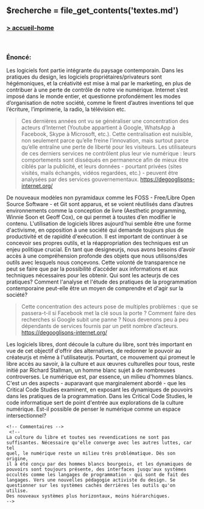 ## &#36;recherche &#61; file&#95;get&#95;contents&#40;&#39;textes.md&#39;&#41;

### <div id="accueil"><a href="../index.php">\> accueil-home</a></div>

<br>

### Énoncé:

<!-- Internet s’est imposé dans le monde entier, et questionne profondément les modes d’organisation de notre société, comme le firent d’autres inventions tel que l’écriture, l’imprimerie, la radio, la télévision etc. De nouveaux modèles non pyramidaux comme les FOSS et Git sont apparus, et se voient réutilisés dans d’autres environnements comme la conception de livre (Aesthetic programming, Winnie Soon et Geoff Cox), ce qui permet à toustes d’en modifier le contenu.

Même si le logiciel libre et la culture du libre est assez présente dans des contextes de créations graphiques/design, les logiciels propriétaires comme Adobe et autres sont toujours hégémoniques, et cela également sur le web, qui est devenu un web d’application(Boris Beaude, Planète Terre). Les logiciels hégémoniques ne sont ni suffisants, ni recommandables.

Nous n’avons pas/plus le contrôle sur nos outils de création.
En tant que designeur<span>j</span>s, nous avons besoins d’avoir accès à la compréhension technique des objets que nous utilisons/des outils avec lesquels nous les conçevons. Cette volonté de transparence ne peut se faire que par la possibilité d’accéder aux informations et aux techniques nécessaires pour les obtenirs. Qui sont les acteur<span>j</span>s de ces pratiques? Comment l'analyse et l'étude des pratiques de la programmations contemporaines peut-elle être un moyen de comprendre et d'agir sur la société?
Il est important de continuer à se concevoir ses propres outils, et la réappropriation des techniques est un enjeu politique crucial.

Et pour cela, la culture du libre et toutes ses revendications ne sont pas suffisantes. Il m'apparaît comme  nécessaire qu'elle converge avec les autres luttes, car tel quel, le numérique reste un milieu très problématique. Dès son origine, il à été conçu par des hommes blancs bourgeois, et les dynamiques de pouvoirs sont toujours présente, des interfaces jusqu'aux systèmes occultés comme les langages de programmation - qui sont de fait des langages.
 -->

Les logiciels font partie intégrante du paysage contemporain. Dans les pratiques du design, les logiciels propriétaires/privateurs sont hégémoniques, et la créativité est mise à mal par le marketing, en plus de contribuer à une perte de contrôle de notre vie numérique. Internet s’est imposé dans le monde entier, et questionne profondément les modes d’organisation de notre société, comme le firent d’autres inventions tel que l’écriture, l’imprimerie, la radio, la télévision etc.

>Ces dernières années ont vu se généraliser une concentration des acteurs d’Internet (Youtube appartient à Google, WhatsApp à Facebook, Skype à Microsoft, etc.). Cette centralisation est nuisible, non seulement parce qu’elle freine l’innovation, mais surtout parce qu’elle entraîne une perte de liberté pour les visiteurs. Les utilisateurs de ces derniers services ne contrôlent plus leur vie numérique : leurs comportements sont disséqués en permanence afin de mieux être ciblés par la publicité, et leurs données - pourtant privées (sites visités, mails échangés, vidéos regardées, etc.) - peuvent être analysées par des services gouvernementaux.
https://degooglisons-internet.org/

De nouveaux modèles non pyramidaux comme les FOSS - Free/Libre Open Source Software - et Git sont apparus, et se voient réutilisés dans d’autres environnements comme la conception de livre (Aesthetic programming, Winnie Soon et Geoff Cox), ce qui permet à toustes d’en modifier le contenu.
L'utilisation de logiciels libres aujourd'hui semble être une forme d'activisme, en opposition à une société qui demande toujours plus de productivité et de rapidité d'exécution. 
Il est important de continuer à se concevoir ses propres outils, et la réappropriation des techniques est un enjeu politique crucial. En tant que designeur<span>j</span>s, nous avons besoins d’avoir accès à une compréhension profonde des objets que nous utilisons/des outils avec lesquels nous conçevons. Cette volonté de transparence ne peut se faire que par la possibilité d’accéder aux informations et aux techniques nécessaires pour les obtenir. Qui sont les acteur<span>j</span>s de ces pratiques? Comment l'analyse et l'étude des pratiques de la programmation contemporaine peut-elle être un moyen de comprendre et d'agir sur la société?

>Cette concentration des acteurs pose de multiples problèmes : que se passera-t-il si Facebook met la clé sous la porte ? Comment faire des recherches si Google subit une panne ? Nous devenons peu à peu dépendants de services fournis par un petit nombre d’acteurs. https://degooglisons-internet.org/

Les logiciels libres, dont découle la culture du libre, sont très important en vue de cet objectif d'offrir des alternatives, de redonner le pouvoir au créateur<span>j</span>s et même à l'utilisateur<span>j</span>s.
Pourtant, ce mouvement qui promeut le libre accès au savoir, à la culture et aux œuvres culturelles pour tous, reste initié par Richard Stallman, un homme blanc sujet à de nombreuses controverses. Le numérique est, par essence, un milieu d'hommes blancs. C'est un des aspects - auparavant que marginalement abordé - que les Critical Code Studies examinent, en exposant les dynamiques de pouvoirs dans les pratiques de la programmation. Dans les Critical Code Studies, le code informatique sert de point d'entrée aux explorations de la culture numérique. 
Est-il possible de penser le numérique comme un espace intersectionnel?


<code class="commentaires">&lt;!-- 
	Commentaires
 --&gt; <br>
	&lt;!-- 
La culture du libre et toutes ses revendications ne sont pas suffisantes. Nécessaire qu'elle converge avec les autres luttes, car tel quel, le numérique reste un milieu très problématique. Dès son origine, il à été conçu par des hommes blancs bourgeois, et les dynamiques de pouvoirs sont toujours présente, des interfaces jusqu'aux systèmes occultés comme les langages de programmation - qui sont de fait des langages.
Vers une nouvelles pédagogie activiste du design. Se questionner sur les systèmes cachés derrières les outils qu'on utilise. 
Des nouveaux systèmes plus horizontaux, moins hiérarchiques.
 --&gt;</code>


<!-- Retour au code de DOL ->
1. La programmation est au fondement de toute production par ordinateur, qu'elle soit artistique ou non-cf Norbert Ebel.
2. Dans les année 1960, pas de logiciels ni d'interface: obligation de programmer.
3. Année 80, la plupart des artistes préfèrent utiliser des logiciels "pré-programmés", qui bénéficiaient d'une interface visuelle ( pas dans la programmation faite-a la maison mais plutôt dans l'industrie)
4. Changement dans les année 90 -> Langage Perl, expression poétique, considéré comme un écrit pouvant avoir une valeur propre
5. Développement d'internet quelques années plus tard = HTML(1989) JS(1995). Appropriation des langages de script haut niveau de manière libre et (ré)créative. Attitude qui s'installe et devient une forme d'opposition pratiquée par une frange mince de personnes utilisant les "nouveaux médias", contre les logiciels "pré-programmés". Ne pas sous-estimer ce retour, qui relève d'un regain d'intérêt pour la puissance conceptuelle et créatrice d'une pratique (la programmation) avec des outils contemporains(les langages de haut niveau).
 "Aspect bidouillage et manque d'ampleur" comparé aux "installations spectaculaires" qu'offrent par exemple les systèmes de réalité virtuelle - le retour au code est "symptomatique d'un mûrissement des productions artistiques par ordinateur" -> Perl, fork bombs, langage esoteriques = attaque en règle contre le monde standardisé de l'informatique. 
 Questionnement sur l'ordinateur.
6. Le software art -> oeuvres qui intègrent des recherches sur le logiciel.

Nathalie Magnan, Art, Hack etc...
Culture Hacker -> La sécurité
Logiciel libre, privatisation: Richard Stallman MIT
Reseaux - diffusion de contenu + duplication
Copyright copyleft
 -->




